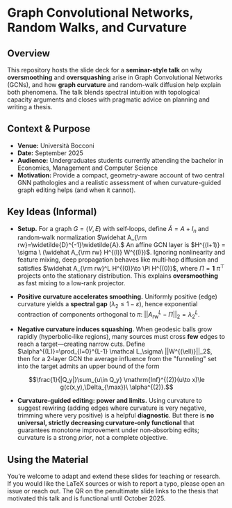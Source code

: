 # Graph Convolutional Networks, Random Walks, and Curvature

## Overview

This repository hosts the slide deck for a **seminar-style talk** on why **oversmoothing** and **oversquashing** arise in Graph Convolutional Networks (GCNs), and how **graph curvature** and random-walk diffusion help explain both phenomena. The talk blends spectral intuition with topological capacity arguments and closes with pragmatic advice on planning and writing a thesis.

## Context & Purpose

- **Venue:** Università Bocconi
- **Date:** September 2025
- **Audience:** Undergraduates students currently attending the bachelor in Economics, Management and Computer Science
- **Motivation:** Provide a compact, geometry-aware account of two central GNN pathologies and a realistic assessment of when curvature-guided graph editing helps (and when it cannot).

## Key Ideas (Informal)

- **Setup.** For a graph $G=(V,E)$ with self‑loops, define $\widetilde{A}=A+I_n$ and random‑walk normalization $\widehat A_{\rm rw}=\widetilde{D}^{-1}\widetilde{A}.$ An affine GCN layer is $H^{(l+1)} = \sigma \ (\widehat A_{\rm rw} H^{(l)} W^{(l)})$. Ignoring nonlinearity and feature mixing, deep propagation behaves like multi‑hop diffusion and satisfies
$\widehat A_{\rm rw}^L H^{(0)}\to \Pi H^{(0)}$, where $\Pi=\mathbf{1}\ \pi^{\top}$ projects onto the stationary distribution. This explains **oversmoothing** as fast mixing to a low‑rank projector.  

- **Positive curvature accelerates smoothing.** Uniformly positive (edge) curvature yields a **spectral gap** ($\lambda_2\le1-\varepsilon$), hence exponential contraction of components orthogonal to $\pi$: $||A_{\mathrm{rw}}^L-\Pi||_2=\lambda_2^L$.

- **Negative curvature induces squashing.** When geodesic balls grow rapidly (hyperbolic‑like regions), many sources must cross **few** edges to reach a target—creating narrow cuts. Define $\alpha^{(L)}=\prod_{l=0}^{L-1} \mathcal L_\sigma\ ||W^{(\ell)}||_2$, then for a 2‑layer GCN the average influence from the "funneling" set into the target admits an upper bound of the form

$$\frac{1}{|Q_y|}\sum_{u\in Q_y} \mathrm{Inf}^{(2)}(u\to x)\le g(c(x,y),\Delta_{\max})\ \alpha^{(2)}.$$ 

- **Curvature‑guided editing: power and limits.** Using curvature to suggest rewiring (adding edges where curvature is very negative, trimming where very positive) is a helpful **diagnostic**. But there is **no universal, strictly decreasing curvature‑only functional** that guarantees monotone improvement under non‑absorbing edits; curvature is a strong *prior*, not a complete objective.

## Using the Material

You’re welcome to adapt and extend these slides for teaching or research. If you would like the LaTeX sources or wish to report a typo, please open an issue or reach out. The QR on the penultimate slide links to the thesis that motivated this talk and is functional until October 2025.
